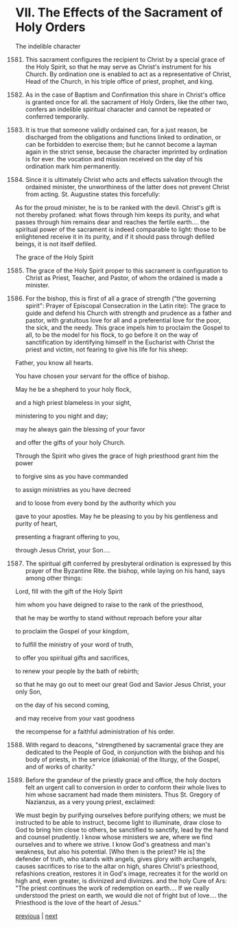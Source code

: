 # VII. The Effects of the Sacrament of Holy Orders

The indelible character

1581. This sacrament configures the recipient to Christ by a special grace of the Holy Spirit, so that he may serve as Christ's instrument for his Church. By ordination one is enabled to act as a representative of Christ, Head of the Church, in his triple office of priest, prophet, and king.

1582. As in the case of Baptism and Confirmation this share in Christ's office is granted once for all. the sacrament of Holy Orders, like the other two, confers an indelible spiritual character and cannot be repeated or conferred temporarily.

1583. It is true that someone validly ordained can, for a just reason, be discharged from the obligations and functions linked to ordination, or can be forbidden to exercise them; but he cannot become a layman again in the strict sense, because the character imprinted by ordination is for ever. the vocation and mission received on the day of his ordination mark him permanently.

1584. Since it is ultimately Christ who acts and effects salvation through the ordained minister, the unworthiness of the latter does not prevent Christ from acting. St. Augustine states this forcefully:

As for the proud minister, he is to be ranked with the devil. Christ's gift is not thereby profaned: what flows through him keeps its purity, and what passes through him remains dear and reaches the fertile earth.... the spiritual power of the sacrament is indeed comparable to light: those to be enlightened receive it in its purity, and if it should pass through defiled beings, it is not itself defiled.

The grace of the Holy Spirit

1585. The grace of the Holy Spirit proper to this sacrament is configuration to Christ as Priest, Teacher, and Pastor, of whom the ordained is made a minister.

1586. For the bishop, this is first of all a grace of strength (“the governing spirit": Prayer of Episcopal Consecration in the Latin rite): The grace to guide and defend his Church with strength and prudence as a father and pastor, with gratuitous love for all and a preferential love for the poor, the sick, and the needy. This grace impels him to proclaim the Gospel to all, to be the model for his flock, to go before it on the way of sanctification by identifying himself in the Eucharist with Christ the priest and victim, not fearing to give his life for his sheep:

Father, you know all hearts.

You have chosen your servant for the office of bishop.

May he be a shepherd to your holy flock,

and a high priest blameless in your sight,

ministering to you night and day;

may he always gain the blessing of your favor

and offer the gifts of your holy Church.

Through the Spirit who gives the grace of high priesthood grant him the power

to forgive sins as you have commanded

to assign ministries as you have decreed

and to loose from every bond by the authority which you

gave to your apostles. May he be pleasing to you by his gentleness and purity of heart,

presenting a fragrant offering to you,

through Jesus Christ, your Son....

1587. The spiritual gift conferred by presbyteral ordination is expressed by this prayer of the Byzantine Rite. the bishop, while laying on his hand, says among other things:

Lord, fill with the gift of the Holy Spirit

him whom you have deigned to raise to the rank of the priesthood,

that he may be worthy to stand without reproach before your altar

to proclaim the Gospel of your kingdom,

to fulfill the ministry of your word of truth,

to offer you spiritual gifts and sacrifices,

to renew your people by the bath of rebirth;

so that he may go out to meet our great God and Savior Jesus Christ, your only Son,

on the day of his second coming,

and may receive from your vast goodness

the recompense for a faithful administration of his order.

1588. With regard to deacons, "strengthened by sacramental grace they are dedicated to the People of God, in conjunction with the bishop and his body of priests, in the service (diakonia) of the liturgy, of the Gospel, and of works of charity."

1589. Before the grandeur of the priestly grace and office, the holy doctors felt an urgent call to conversion in order to conform their whole lives to him whose sacrament had made them ministers. Thus St. Gregory of Nazianzus, as a very young priest, exclaimed:

We must begin by purifying ourselves before purifying others; we must be instructed to be able to instruct, become light to illuminate, draw close to God to bring him close to others, be sanctified to sanctify, lead by the hand and counsel prudently. I know whose ministers we are, where we find ourselves and to where we strive. I know God's greatness and man's weakness, but also his potential. [Who then is the priest? He is] the defender of truth, who stands with angels, gives glory with archangels, causes sacrifices to rise to the altar on high, shares Christ's priesthood, refashions creation, restores it in God's image, recreates it for the world on high and, even greater, is divinized and divinizes. and the holy Cure of Ars: "The priest continues the work of redemption on earth.... If we really understood the priest on earth, we would die not of fright but of love.... the Priesthood is the love of the heart of Jesus."

[previous](https://github.com/Tenari/non-fiction/blob/master/catechism/__P4X.md) | [next](https://github.com/Tenari/non-fiction/blob/master/catechism/__P4Z.md)